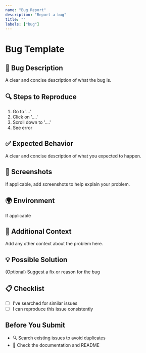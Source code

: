 ```yaml
---
name: "Bug Report"
description: "Report a bug"
title: ""
labels: ["bug"]
---
```


# Bug Template

## 🐛 Bug Description
A clear and concise description of what the bug is.

## 🔍 Steps to Reproduce
1. Go to '...'
2. Click on '....'
3. Scroll down to '....'
4. See error

## ✅ Expected Behavior
A clear and concise description of what you expected to happen.

## 📸 Screenshots
If applicable, add screenshots to help explain your problem.

## 🌍 Environment
If applicable

## 📝 Additional Context
Add any other context about the problem here.

## 💡 Possible Solution
(Optional) Suggest a fix or reason for the bug

## 📋 Checklist
- [ ] I've searched for similar issues
- [ ] I can reproduce this issue consistently

## Before You Submit
- 🔍 Search existing issues to avoid duplicates
- 📖 Check the documentation and README